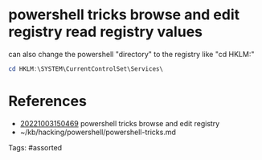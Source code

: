 # powershell tricks browse and edit registry read registry values
can also change the powershell "directory" to the registry like "cd HKLM:\"
```powershell
cd HKLM:\SYSTEM\CurrentControlSet\Services\
```

# References
- [20221003150469](/zet/20221003150469/) powershell tricks browse and edit registry
- ~/kb/hacking/powershell/powershell-tricks.md

Tags:
    #assorted

